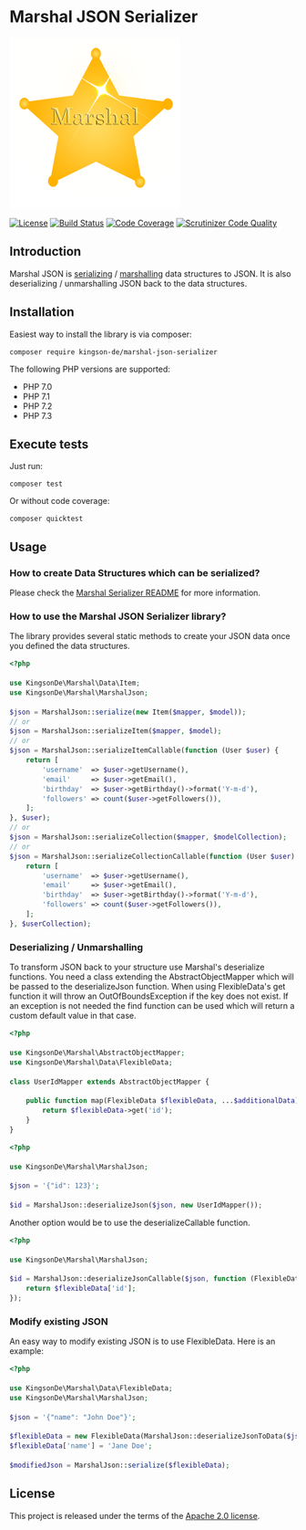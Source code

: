# Marshal JSON Serializer

![Marshal Serializer logo](https://raw.githubusercontent.com/Kingson-de/marshal-serializer/master/marshal.png "Marshal Serializer")

[![License](https://img.shields.io/badge/License-Apache%202.0-blue.svg)](https://github.com/Kingson-de/marshal-json-serializer/blob/master/LICENSE)
[![Build Status](https://travis-ci.org/Kingson-de/marshal-json-serializer.svg?branch=master)](https://travis-ci.org/Kingson-de/marshal-json-serializer)
[![Code Coverage](https://scrutinizer-ci.com/g/Kingson-de/marshal-json-serializer/badges/coverage.png?b=master)](https://scrutinizer-ci.com/g/Kingson-de/marshal-json-serializer/?branch=master)
[![Scrutinizer Code Quality](https://scrutinizer-ci.com/g/Kingson-de/marshal-json-serializer/badges/quality-score.png?b=master)](https://scrutinizer-ci.com/g/Kingson-de/marshal-json-serializer/?branch=master)

## Introduction

Marshal JSON is [serializing](https://en.wikipedia.org/wiki/Serialization) / [marshalling](https://en.wikipedia.org/wiki/Marshalling_(computer_science)) data structures to JSON. It is also deserializing / unmarshalling JSON back to the data structures.

## Installation

Easiest way to install the library is via composer:
```
composer require kingson-de/marshal-json-serializer
```

The following PHP versions are supported:
* PHP 7.0
* PHP 7.1
* PHP 7.2
* PHP 7.3

## Execute tests
Just run:
```
composer test
```

Or without code coverage:
```
composer quicktest
```

## Usage

### How to create Data Structures which can be serialized?

Please check the [Marshal Serializer README](https://github.com/Kingson-de/marshal-serializer/blob/master/README.md) for more information.

### How to use the Marshal JSON Serializer library?

The library provides several static methods to create your JSON data once you defined the data structures.

```php
<?php

use KingsonDe\Marshal\Data\Item;
use KingsonDe\Marshal\MarshalJson;

$json = MarshalJson::serialize(new Item($mapper, $model));
// or
$json = MarshalJson::serializeItem($mapper, $model);
// or
$json = MarshalJson::serializeItemCallable(function (User $user) {
    return [
        'username'  => $user->getUsername(),
        'email'     => $user->getEmail(),
        'birthday'  => $user->getBirthday()->format('Y-m-d'),
        'followers' => count($user->getFollowers()),
    ];
}, $user);
// or
$json = MarshalJson::serializeCollection($mapper, $modelCollection);
// or 
$json = MarshalJson::serializeCollectionCallable(function (User $user) {
    return [
        'username'  => $user->getUsername(),
        'email'     => $user->getEmail(),
        'birthday'  => $user->getBirthday()->format('Y-m-d'),
        'followers' => count($user->getFollowers()),
    ];
}, $userCollection);
```

### Deserializing / Unmarshalling

To transform JSON back to your structure use Marshal's deserialize functions.
You need a class extending the AbstractObjectMapper which will be passed to the deserializeJson function.
When using FlexibleData's get function it will throw an OutOfBoundsException if the key does not exist.
If an exception is not needed the find function can be used which will return a custom default value in that case.

```php
<?php

use KingsonDe\Marshal\AbstractObjectMapper;
use KingsonDe\Marshal\Data\FlexibleData;

class UserIdMapper extends AbstractObjectMapper {

    public function map(FlexibleData $flexibleData, ...$additionalData) {
        return $flexibleData->get('id');
    }
}
```

```php
<?php

use KingsonDe\Marshal\MarshalJson;

$json = '{"id": 123}';

$id = MarshalJson::deserializeJson($json, new UserIdMapper());
```

Another option would be to use the deserializeCallable function.

```php
<?php

use KingsonDe\Marshal\MarshalJson;

$id = MarshalJson::deserializeJsonCallable($json, function (FlexibleData $flexibleData) {
    return $flexibleData['id'];
});
```

### Modify existing JSON

An easy way to modify existing JSON is to use FlexibleData.
Here is an example:

```php
<?php

use KingsonDe\Marshal\Data\FlexibleData;
use KingsonDe\Marshal\MarshalJson;

$json = '{"name": "John Doe"}';

$flexibleData = new FlexibleData(MarshalJson::deserializeJsonToData($json));
$flexibleData['name'] = 'Jane Doe';

$modifiedJson = MarshalJson::serialize($flexibleData);
```

## License

This project is released under the terms of the [Apache 2.0 license](https://github.com/Kingson-de/marshal-json-serializer/blob/master/LICENSE).
